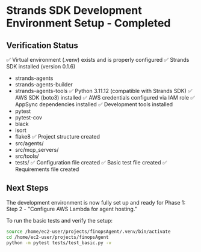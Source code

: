 # Strands SDK Development Environment Setup - Completed

## Verification Status

✅ Virtual environment (.venv) exists and is properly configured
✅ Strands SDK installed (version 0.1.6)
  - strands-agents
  - strands-agents-builder
  - strands-agents-tools
✅ Python 3.11.12 (compatible with Strands SDK)
✅ AWS SDK (boto3) installed
✅ AWS credentials configured via IAM role
✅ AppSync dependencies installed
✅ Development tools installed
  - pytest
  - pytest-cov
  - black
  - isort
  - flake8
✅ Project structure created
  - src/agents/
  - src/mcp_servers/
  - src/tools/
  - tests/
✅ Configuration file created
✅ Basic test file created
✅ Requirements file created

## Next Steps

The development environment is now fully set up and ready for Phase 1: Step 2 - "Configure AWS Lambda for agent hosting."

To run the basic tests and verify the setup:

```bash
source /home/ec2-user/projects/finopsAgent/.venv/bin/activate
cd /home/ec2-user/projects/finopsAgent
python -m pytest tests/test_basic.py -v
```
